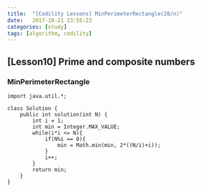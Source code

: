 ```yaml
---
title:  "[Codility Lessons] MinPerimeterRectangle(28/n)"
date:   2017-10-21 23:55:23
categories: [study]
tags: [algorithm, codility]
---
```

## [Lesson10] Prime and composite numbers  
###  MinPerimeterRectangle  

```
import java.util.*;

class Solution {
    public int solution(int N) {
        int i = 1;
        int min = Integer.MAX_VALUE;
        while(i*i <= N){
            if(N%i == 0){
                min = Math.min(min, 2*((N/i)+i));    
            }
            i++;
        }
        return min;
    }
}
```

